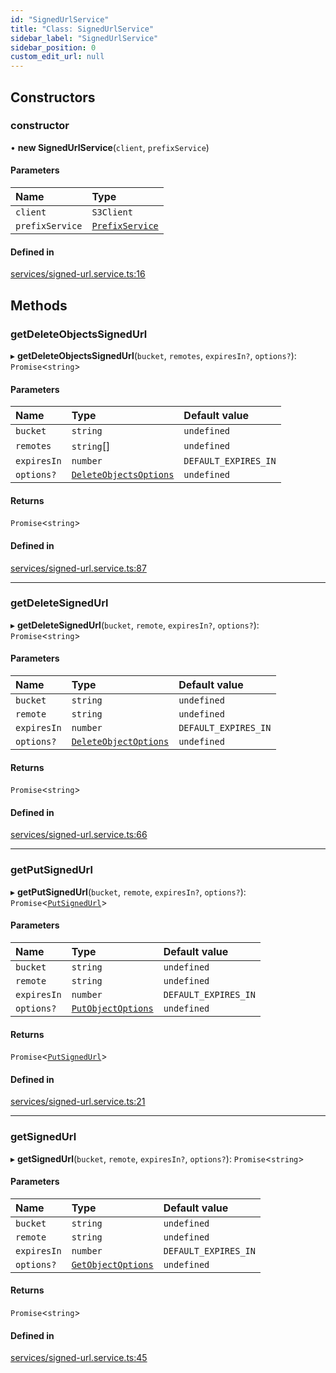 ```yaml
---
id: "SignedUrlService"
title: "Class: SignedUrlService"
sidebar_label: "SignedUrlService"
sidebar_position: 0
custom_edit_url: null
---
```


## Constructors

### constructor

• **new SignedUrlService**(`client`, `prefixService`)

#### Parameters

| Name | Type |
| :------ | :------ |
| `client` | `S3Client` |
| `prefixService` | [`PrefixService`](PrefixService) |

#### Defined in

[services/signed-url.service.ts:16](https://github.com/LabO8/nestjs-s3/blob/5ca27ba/src/services/signed-url.service.ts#L16)

## Methods

### getDeleteObjectsSignedUrl

▸ **getDeleteObjectsSignedUrl**(`bucket`, `remotes`, `expiresIn?`, `options?`): `Promise`<`string`\>

#### Parameters

| Name | Type | Default value |
| :------ | :------ | :------ |
| `bucket` | `string` | `undefined` |
| `remotes` | `string`[] | `undefined` |
| `expiresIn` | `number` | `DEFAULT_EXPIRES_IN` |
| `options?` | [`DeleteObjectsOptions`](../modules#deleteobjectsoptions) | `undefined` |

#### Returns

`Promise`<`string`\>

#### Defined in

[services/signed-url.service.ts:87](https://github.com/LabO8/nestjs-s3/blob/5ca27ba/src/services/signed-url.service.ts#L87)

___

### getDeleteSignedUrl

▸ **getDeleteSignedUrl**(`bucket`, `remote`, `expiresIn?`, `options?`): `Promise`<`string`\>

#### Parameters

| Name | Type | Default value |
| :------ | :------ | :------ |
| `bucket` | `string` | `undefined` |
| `remote` | `string` | `undefined` |
| `expiresIn` | `number` | `DEFAULT_EXPIRES_IN` |
| `options?` | [`DeleteObjectOptions`](../modules#deleteobjectoptions) | `undefined` |

#### Returns

`Promise`<`string`\>

#### Defined in

[services/signed-url.service.ts:66](https://github.com/LabO8/nestjs-s3/blob/5ca27ba/src/services/signed-url.service.ts#L66)

___

### getPutSignedUrl

▸ **getPutSignedUrl**(`bucket`, `remote`, `expiresIn?`, `options?`): `Promise`<[`PutSignedUrl`](../modules#putsignedurl)\>

#### Parameters

| Name | Type | Default value |
| :------ | :------ | :------ |
| `bucket` | `string` | `undefined` |
| `remote` | `string` | `undefined` |
| `expiresIn` | `number` | `DEFAULT_EXPIRES_IN` |
| `options?` | [`PutObjectOptions`](../modules#putobjectoptions) | `undefined` |

#### Returns

`Promise`<[`PutSignedUrl`](../modules#putsignedurl)\>

#### Defined in

[services/signed-url.service.ts:21](https://github.com/LabO8/nestjs-s3/blob/5ca27ba/src/services/signed-url.service.ts#L21)

___

### getSignedUrl

▸ **getSignedUrl**(`bucket`, `remote`, `expiresIn?`, `options?`): `Promise`<`string`\>

#### Parameters

| Name | Type | Default value |
| :------ | :------ | :------ |
| `bucket` | `string` | `undefined` |
| `remote` | `string` | `undefined` |
| `expiresIn` | `number` | `DEFAULT_EXPIRES_IN` |
| `options?` | [`GetObjectOptions`](../modules#getobjectoptions) | `undefined` |

#### Returns

`Promise`<`string`\>

#### Defined in

[services/signed-url.service.ts:45](https://github.com/LabO8/nestjs-s3/blob/5ca27ba/src/services/signed-url.service.ts#L45)
